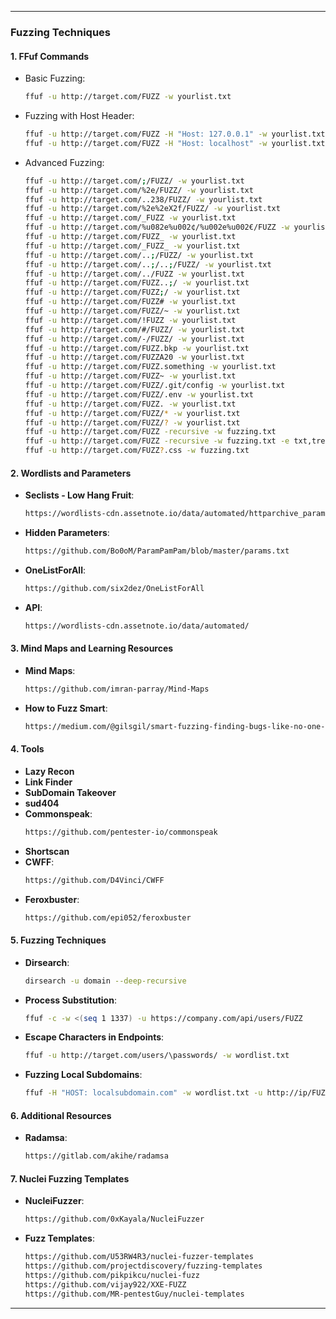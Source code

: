 
---

### **Fuzzing Techniques**

#### **1. FFuf Commands**
- Basic Fuzzing:
  ```bash
  ffuf -u http://target.com/FUZZ -w yourlist.txt
  ```
- Fuzzing with Host Header:
  ```bash
  ffuf -u http://target.com/FUZZ -H "Host: 127.0.0.1" -w yourlist.txt
  ffuf -u http://target.com/FUZZ -H "Host: localhost" -w yourlist.txt
  ```
- Advanced Fuzzing:
  ```bash
  ffuf -u http://target.com/;/FUZZ/ -w yourlist.txt
  ffuf -u http://target.com/%2e/FUZZ/ -w yourlist.txt
  ffuf -u http://target.com/..238/FUZZ/ -w yourlist.txt
  ffuf -u http://target.com/%2e%2eX2f/FUZZ/ -w yourlist.txt
  ffuf -u http://target.com/_FUZZ -w yourlist.txt
  ffuf -u http://target.com/%u082e%u002¢/%u002e%u002€/FUZZ -w yourlist.txt
  ffuf -u http://target.com/FUZZ_ -w yourlist.txt
  ffuf -u http://target.com/_FUZZ_ -w yourlist.txt
  ffuf -u http://target.com/..;/FUZZ/ -w yourlist.txt
  ffuf -u http://target.com/..;/..;/FUZZ/ -w yourlist.txt
  ffuf -u http://target.com/../FUZZ -w yourlist.txt
  ffuf -u http://target.com/FUZZ..;/ -w yourlist.txt
  ffuf -u http://target.com/FUZZ;/ -w yourlist.txt
  ffuf -u http://target.com/FUZZ# -w yourlist.txt
  ffuf -u http://target.com/FUZZ/~ -w yourlist.txt
  ffuf -u http://target.com/!FUZZ -w yourlist.txt
  ffuf -u http://target.com/#/FUZZ/ -w yourlist.txt
  ffuf -u http://target.com/-/FUZZ/ -w yourlist.txt
  ffuf -u http://target.com/FUZZ.bkp -w yourlist.txt
  ffuf -u http://target.com/FUZZA20 -w yourlist.txt
  ffuf -u http://target.com/FUZZ.something -w yourlist.txt
  ffuf -u http://target.com/FUZZ~ -w yourlist.txt
  ffuf -u http://target.com/FUZZ/.git/config -w yourlist.txt
  ffuf -u http://target.com/FUZZ/.env -w yourlist.txt
  ffuf -u http://target.com/FUZZ. -w yourlist.txt
  ffuf -u http://target.com/FUZZ/* -w yourlist.txt
  ffuf -u http://target.com/FUZZ/? -w yourlist.txt
  ffuf -u http://target.com/FUZZ -recursive -w fuzzing.txt
  ffuf -u http://target.com/FUZZ -recursive -w fuzzing.txt -e txt,tree,main
  ffuf -u http://target.com/FUZZ?.css -w fuzzing.txt
  ```

#### **2. Wordlists and Parameters**
- **Seclists - Low Hang Fruit**:
  ```bash
  https://wordlists-cdn.assetnote.io/data/automated/httparchive_parameters_top_1m_2023_12_28.txt
  ```
- **Hidden Parameters**:
  ```bash
  https://github.com/Bo0oM/ParamPamPam/blob/master/params.txt
  ```
- **OneListForAll**:
  ```bash
  https://github.com/six2dez/OneListForAll
  ```
- **API**:
  ```bash
  https://wordlists-cdn.assetnote.io/data/automated/
  ```

#### **3. Mind Maps and Learning Resources**
- **Mind Maps**:
  ```bash
  https://github.com/imran-parray/Mind-Maps
  ```
- **How to Fuzz Smart**:
  ```bash
  https://medium.com/@gilsgil/smart-fuzzing-finding-bugs-like-no-one-else-by-gilson-oliveira-d6aa0dbc285b
  ```

#### **4. Tools**
- **Lazy Recon**
- **Link Finder**
- **SubDomain Takeover**
- **sud404**
- **Commonspeak**:
  ```bash
  https://github.com/pentester-io/commonspeak
  ```
- **Shortscan**
- **CWFF**:
  ```bash
  https://github.com/D4Vinci/CWFF
  ```
- **Feroxbuster**:
  ```bash
  https://github.com/epi052/feroxbuster
  ```

#### **5. Fuzzing Techniques**
- **Dirsearch**:
  ```bash
  dirsearch -u domain --deep-recursive
  ```
- **Process Substitution**:
  ```bash
  ffuf -c -w <(seq 1 1337) -u https://company.com/api/users/FUZZ
  ```
- **Escape Characters in Endpoints**:
  ```bash
  ffuf -u http://target.com/users/\passwords/ -w wordlist.txt
  ```
- **Fuzzing Local Subdomains**:
  ```bash
  ffuf -H "HOST: localsubdomain.com" -w wordlist.txt -u http://ip/FUZZ
  ```

#### **6. Additional Resources**
- **Radamsa**:
  ```bash
  https://gitlab.com/akihe/radamsa
  ```

#### **7. Nuclei Fuzzing Templates**
- **NucleiFuzzer**:
  ```bash
  https://github.com/0xKayala/NucleiFuzzer
  ```
- **Fuzz Templates**:
  ```bash
  https://github.com/U53RW4R3/nuclei-fuzzer-templates
  https://github.com/projectdiscovery/fuzzing-templates
  https://github.com/pikpikcu/nuclei-fuzz
  https://github.com/vijay922/XXE-FUZZ
  https://github.com/MR-pentestGuy/nuclei-templates
  ```

---


